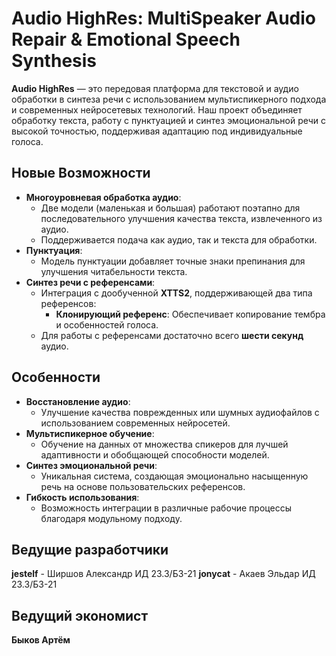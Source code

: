 <a name="mar-start"></a>
# Audio HighRes: MultiSpeaker Audio Repair & Emotional Speech Synthesis

**Audio HighRes** — это передовая платформа для текстовой и аудио обработки в синтеза речи с использованием мультиспикерного подхода и современных нейросетевых технологий. Наш проект объединяет обработку текста, работу с пунктуацией и синтез эмоциональной речи с высокой точностью, поддерживая адаптацию под индивидуальные голоса.

## Новые Возможности
- **Многоуровневая обработка аудио**:
  - Две модели (маленькая и большая) работают поэтапно для последовательного улучшения качества текста, извлеченного из аудио.
  - Поддерживается подача как аудио, так и текста для обработки.
- **Пунктуация**:
  - Модель пунктуации добавляет точные знаки препинания для улучшения читабельности текста.
- **Синтез речи с референсами**:
  - Интеграция с дообученной **XTTS2**, поддерживающей два типа референсов:
    - **Клонирующий референс**: Обеспечивает копирование тембра и особенностей голоса.
  - Для работы с референсами достаточно всего **шести секунд** аудио.

## Особенности
- **Восстановление аудио**:
  - Улучшение качества поврежденных или шумных аудиофайлов с использованием современных нейросетей.
- **Мультиспикерное обучение**:
  - Обучение на данных от множества спикеров для лучшей адаптивности и обобщающей способности моделей.
- **Синтез эмоциональной речи**:
  - Уникальная система, создающая эмоционально насыщенную речь на основе пользовательских референсов.
- **Гибкость использования**:
  - Возможность интеграции в различные рабочие процессы благодаря модульному подходу.

## Ведущие разработчики
**jestelf** - Ширшов Александр ИД 23.3/Б3-21
**jonycat** - Акаев Эльдар ИД 23.3/Б3-21

## Ведущий экономист
**Быков Артём**